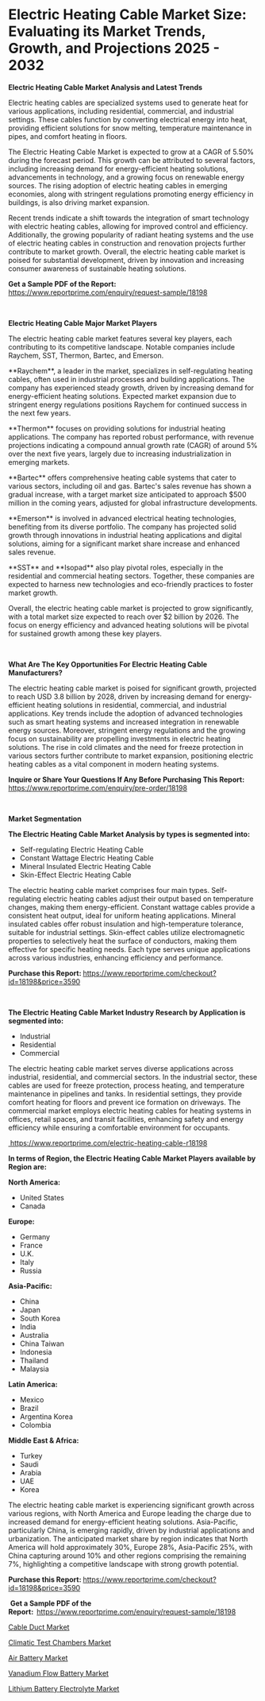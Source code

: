 <p><h1>Electric Heating Cable Market Size: Evaluating its Market Trends, Growth, and Projections 2025 - 2032</h1></p><p><strong>Electric Heating Cable Market Analysis and Latest Trends</strong></p>
<p><p>Electric heating cables are specialized systems used to generate heat for various applications, including residential, commercial, and industrial settings. These cables function by converting electrical energy into heat, providing efficient solutions for snow melting, temperature maintenance in pipes, and comfort heating in floors.</p><p>The Electric Heating Cable Market is expected to grow at a CAGR of 5.50% during the forecast period. This growth can be attributed to several factors, including increasing demand for energy-efficient heating solutions, advancements in technology, and a growing focus on renewable energy sources. The rising adoption of electric heating cables in emerging economies, along with stringent regulations promoting energy efficiency in buildings, is also driving market expansion.</p><p>Recent trends indicate a shift towards the integration of smart technology with electric heating cables, allowing for improved control and efficiency. Additionally, the growing popularity of radiant heating systems and the use of electric heating cables in construction and renovation projects further contribute to market growth. Overall, the electric heating cable market is poised for substantial development, driven by innovation and increasing consumer awareness of sustainable heating solutions.</p></p>
<p><strong>Get a Sample PDF of the Report:&nbsp;</strong> <a href="https://www.reportprime.com/enquiry/request-sample/18198?utm_campaign=103&utm_medium=2&utm_source=Github&utm_content=ia&utm_term=19032025&utm_id=electric-heating-cable">https://www.reportprime.com/enquiry/request-sample/18198</a></p>
<p>&nbsp;</p>
<p><strong>Electric Heating Cable Major Market Players</strong></p>
<p><p>The electric heating cable market features several key players, each contributing to its competitive landscape. Notable companies include Raychem, SST, Thermon, Bartec, and Emerson.</p><p>**Raychem**, a leader in the market, specializes in self-regulating heating cables, often used in industrial processes and building applications. The company has experienced steady growth, driven by increasing demand for energy-efficient heating solutions. Expected market expansion due to stringent energy regulations positions Raychem for continued success in the next few years.</p><p>**Thermon** focuses on providing solutions for industrial heating applications. The company has reported robust performance, with revenue projections indicating a compound annual growth rate (CAGR) of around 5% over the next five years, largely due to increasing industrialization in emerging markets.</p><p>**Bartec** offers comprehensive heating cable systems that cater to various sectors, including oil and gas. Bartec's sales revenue has shown a gradual increase, with a target market size anticipated to approach $500 million in the coming years, adjusted for global infrastructure developments.</p><p>**Emerson** is involved in advanced electrical heating technologies, benefiting from its diverse portfolio. The company has projected solid growth through innovations in industrial heating applications and digital solutions, aiming for a significant market share increase and enhanced sales revenue.</p><p>**SST** and **Isopad** also play pivotal roles, especially in the residential and commercial heating sectors. Together, these companies are expected to harness new technologies and eco-friendly practices to foster market growth.</p><p>Overall, the electric heating cable market is projected to grow significantly, with a total market size expected to reach over $2 billion by 2026. The focus on energy efficiency and advanced heating solutions will be pivotal for sustained growth among these key players.</p></p>
<p>&nbsp;</p>
<p><strong>What Are The Key Opportunities For Electric Heating Cable Manufacturers?</strong></p>
<p><p>The electric heating cable market is poised for significant growth, projected to reach USD 3.8 billion by 2028, driven by increasing demand for energy-efficient heating solutions in residential, commercial, and industrial applications. Key trends include the adoption of advanced technologies such as smart heating systems and increased integration in renewable energy sources. Moreover, stringent energy regulations and the growing focus on sustainability are propelling investments in electric heating solutions. The rise in cold climates and the need for freeze protection in various sectors further contribute to market expansion, positioning electric heating cables as a vital component in modern heating systems.</p></p>
<p><strong>Inquire or Share Your Questions If Any Before Purchasing This Report:</strong> <a href="https://www.reportprime.com/enquiry/pre-order/18198?utm_campaign=103&utm_medium=2&utm_source=Github&utm_content=ia&utm_term=19032025&utm_id=electric-heating-cable">https://www.reportprime.com/enquiry/pre-order/18198</a></p>
<p>&nbsp;</p>
<p><strong>Market Segmentation</strong></p>
<p><strong>The Electric Heating Cable Market Analysis by types is segmented into:</strong></p>
<p><ul><li>Self-regulating Electric Heating Cable</li><li>Constant Wattage Electric Heating Cable</li><li>Mineral Insulated Electric Heating Cable</li><li>Skin-Effect Electric Heating Cable</li></ul></p>
<p><p>The electric heating cable market comprises four main types. Self-regulating electric heating cables adjust their output based on temperature changes, making them energy-efficient. Constant wattage cables provide a consistent heat output, ideal for uniform heating applications. Mineral insulated cables offer robust insulation and high-temperature tolerance, suitable for industrial settings. Skin-effect cables utilize electromagnetic properties to selectively heat the surface of conductors, making them effective for specific heating needs. Each type serves unique applications across various industries, enhancing efficiency and performance.</p></p>
<p><strong>Purchase this Report:&nbsp;</strong><a href="https://www.reportprime.com/checkout?id=18198&price=3590&utm_campaign=103&utm_medium=2&utm_source=Github&utm_content=ia&utm_term=19032025&utm_id=electric-heating-cable">https://www.reportprime.com/checkout?id=18198&price=3590</a></p>
<p>&nbsp;</p>
<p><strong>The Electric Heating Cable Market Industry Research by Application is segmented into:</strong></p>
<p><ul><li>Industrial</li><li>Residential</li><li>Commercial</li></ul></p>
<p><p>The electric heating cable market serves diverse applications across industrial, residential, and commercial sectors. In the industrial sector, these cables are used for freeze protection, process heating, and temperature maintenance in pipelines and tanks. In residential settings, they provide comfort heating for floors and prevent ice formation on driveways. The commercial market employs electric heating cables for heating systems in offices, retail spaces, and transit facilities, enhancing safety and energy efficiency while ensuring a comfortable environment for occupants.</p></p>
<p><a href="https://www.reportprime.com/electric-heating-cable-r18198?utm_campaign=103&utm_medium=2&utm_source=Github&utm_content=ia&utm_term=19032025&utm_id=electric-heating-cable">&nbsp;https://www.reportprime.com/electric-heating-cable-r18198</a></p>
<p><strong>In terms of Region, the Electric Heating Cable Market Players available by Region are:</strong></p>
<p>
    <p> <strong> North America: </strong>
        <ul>
            <li>United States</li>
            <li>Canada</li>
        </ul>
        </p> 
    <p> <strong> Europe: </strong>
        <ul>
            <li>Germany</li>
            <li>France</li>
            <li>U.K.</li>
            <li>Italy</li>
            <li>Russia</li>
        </ul>
        </p> 
    <p> <strong> Asia-Pacific: </strong>
        <ul>
            <li>China</li>
            <li>Japan</li>
            <li>South Korea</li>
            <li>India</li>
            <li>Australia</li>
            <li>China Taiwan</li>
            <li>Indonesia</li>
            <li>Thailand</li>
            <li>Malaysia</li>
        </ul>
        </p> 
    <p> <strong> Latin America: </strong>
        <ul>
            <li>Mexico</li>
            <li>Brazil</li>
            <li>Argentina Korea</li>
            <li>Colombia</li>
        </ul>
        </p> 
    <p> <strong> Middle East & Africa: </strong>
        <ul>
            <li>Turkey</li>
            <li>Saudi</li>
            <li>Arabia</li>
            <li>UAE</li>
            <li>Korea</li>
        </ul>
    </p>
    </p>
<p><p>The electric heating cable market is experiencing significant growth across various regions, with North America and Europe leading the charge due to increased demand for energy-efficient heating solutions. Asia-Pacific, particularly China, is emerging rapidly, driven by industrial applications and urbanization. The anticipated market share by region indicates that North America will hold approximately 30%, Europe 28%, Asia-Pacific 25%, with China capturing around 10% and other regions comprising the remaining 7%, highlighting a competitive landscape with strong growth potential.</p></p>
<p><strong>Purchase this Report: </strong><a href="https://www.reportprime.com/checkout?id=18198&price=3590&utm_campaign=103&utm_medium=2&utm_source=Github&utm_content=ia&utm_term=19032025&utm_id=electric-heating-cable">https://www.reportprime.com/checkout?id=18198&price=3590</a></p>
<p>&nbsp;<strong>Get a Sample PDF of the Report:&nbsp;&nbsp;</strong><a href="https://www.reportprime.com/enquiry/request-sample/18198?utm_campaign=103&utm_medium=2&utm_source=Github&utm_content=ia&utm_term=19032025&utm_id=electric-heating-cable">https://www.reportprime.com/enquiry/request-sample/18198</a></p>
<p><strong></strong></p>
<p><p><a href="https://github.com/pupekironim/Market-Research-Report-List-1/blob/main/cable-duct-market.md?utm_campaign=103&utm_medium=2&utm_source=Github&utm_content=ia&utm_term=19032025&utm_id=electric-heating-cable">Cable Duct Market</a></p><p><a href="https://github.com/yakobotege/Market-Research-Report-List-1/blob/main/climatic-test-chambers-market.md?utm_campaign=103&utm_medium=2&utm_source=Github&utm_content=ia&utm_term=19032025&utm_id=electric-heating-cable">Climatic Test Chambers Market</a></p><p><a href="https://github.com/sakuniniray98/Market-Research-Report-List-1/blob/main/air-battery-market.md?utm_campaign=103&utm_medium=2&utm_source=Github&utm_content=ia&utm_term=19032025&utm_id=electric-heating-cable">Air Battery Market</a></p><p><a href="https://github.com/siriocooch4a/Market-Research-Report-List-1/blob/main/vanadium-flow-battery-market.md?utm_campaign=103&utm_medium=2&utm_source=Github&utm_content=ia&utm_term=19032025&utm_id=electric-heating-cable">Vanadium Flow Battery Market</a></p><p><a href="https://github.com/snakewaduddx/Market-Research-Report-List-1/blob/main/lithium-battery-electrolyte-market.md?utm_campaign=103&utm_medium=2&utm_source=Github&utm_content=ia&utm_term=19032025&utm_id=electric-heating-cable">Lithium Battery Electrolyte Market</a></p></p>